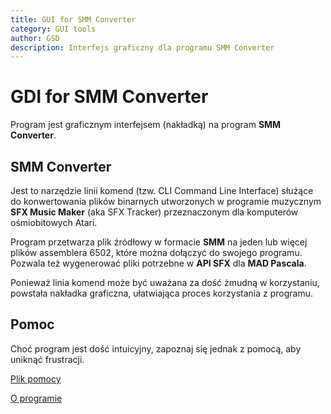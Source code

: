 ```yaml
---
title: GUI for SMM Converter
category: GUI tools
author: GSD
description: Interfejs graficzny dla programu SMM Converter
---
```


# GDI for SMM Converter

Program jest graficznym interfejsem (nakładką) na program **SMM Converter**.

## SMM Converter

Jest to narzędzie linii komend (tzw. CLI Command Line Interface) służące do konwertowania plików binarnych utworzonych w programie muzycznym **SFX Music Maker** (aka SFX Tracker) przeznaczonym dla komputerów ośmiobitowych Atari.

Program przetwarza plik źródłowy w formacie **SMM** na jeden lub więcej plików assemblera 6502, które można dołączyć do swojego programu.
Pozwala też wygenerować pliki potrzebne w **API SFX** dla **MAD Pascala**.

Ponieważ linia komend może być uważana za dość żmudną w korzystaniu, powstała nakładka graficzna, ułatwiająca proces korzystania z programu.

## Pomoc
Choć program jest dość intuicyjny, zapoznaj się jednak z pomocą, aby uniknąć frustracji.

[Plik pomocy](help.md)

[O programie](about.md)